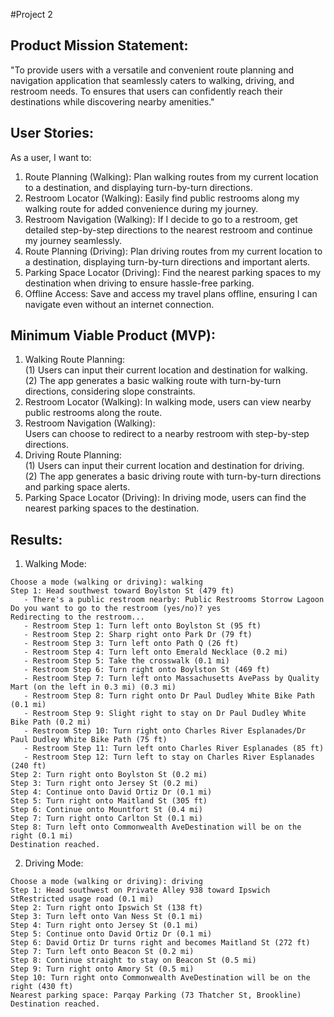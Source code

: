 #Project 2
## Product Mission Statement:
"To provide users with a versatile and convenient route planning and navigation application that seamlessly caters to walking, driving, and restroom needs. To  ensures that users can confidently reach their destinations while discovering nearby amenities."

## User Stories:
As a user, I want to:
1. Route Planning (Walking): Plan walking routes from my current location to a destination, and displaying turn-by-turn directions.
2. Restroom Locator (Walking): Easily find public restrooms along my walking route for added convenience during my journey.
3. Restroom Navigation (Walking): If I decide to go to a restroom, get detailed step-by-step directions to the nearest restroom and continue my journey seamlessly.
4. Route Planning (Driving): Plan driving routes from my current location to a destination, displaying turn-by-turn directions and important alerts.
5. Parking Space Locator (Driving): Find the nearest parking spaces to my destination when driving to ensure hassle-free parking.
6. Offline Access: Save and access my travel plans offline, ensuring I can navigate even without an internet connection.

## Minimum Viable Product (MVP):

1. Walking Route Planning:  
  (1) Users can input their current location and destination for walking.  
  (2) The app generates a basic walking route with turn-by-turn directions, considering slope constraints.
2. Restroom Locator (Walking):
  In walking mode, users can view nearby public restrooms along the route.
3. Restroom Navigation (Walking):    
Users can choose to redirect to a nearby restroom with step-by-step directions.
4. Driving Route Planning:  
  (1) Users can input their current location and destination for driving.  
  (2) The app generates a basic driving route with turn-by-turn directions and parking space alerts.
5. Parking Space Locator (Driving):
  In driving mode, users can find the nearest parking spaces to the destination.

## Results:  

1. Walking Mode:  
```
Choose a mode (walking or driving): walking
Step 1: Head southwest toward Boylston St (479 ft)
   - There's a public restroom nearby: Public Restrooms Storrow Lagoon
Do you want to go to the restroom (yes/no)? yes
Redirecting to the restroom...
   - Restroom Step 1: Turn left onto Boylston St (95 ft)
   - Restroom Step 2: Sharp right onto Park Dr (79 ft)
   - Restroom Step 3: Turn left onto Path Q (26 ft)
   - Restroom Step 4: Turn left onto Emerald Necklace (0.2 mi)
   - Restroom Step 5: Take the crosswalk (0.1 mi)
   - Restroom Step 6: Turn right onto Boylston St (469 ft)
   - Restroom Step 7: Turn left onto Massachusetts AvePass by Quality Mart (on the left in 0.3 mi) (0.3 mi)
   - Restroom Step 8: Turn right onto Dr Paul Dudley White Bike Path (0.1 mi)
   - Restroom Step 9: Slight right to stay on Dr Paul Dudley White Bike Path (0.2 mi)
   - Restroom Step 10: Turn right onto Charles River Esplanades/Dr Paul Dudley White Bike Path (75 ft)
   - Restroom Step 11: Turn left onto Charles River Esplanades (85 ft)
   - Restroom Step 12: Turn left to stay on Charles River Esplanades (240 ft)
Step 2: Turn right onto Boylston St (0.2 mi)
Step 3: Turn right onto Jersey St (0.2 mi)
Step 4: Continue onto David Ortiz Dr (0.1 mi)
Step 5: Turn right onto Maitland St (305 ft)
Step 6: Continue onto Mountfort St (0.4 mi)
Step 7: Turn right onto Carlton St (0.1 mi)
Step 8: Turn left onto Commonwealth AveDestination will be on the right (0.1 mi)
Destination reached.
```

2. Driving Mode:
```
Choose a mode (walking or driving): driving
Step 1: Head southwest on Private Alley 938 toward Ipswich StRestricted usage road (0.1 mi)
Step 2: Turn right onto Ipswich St (138 ft)
Step 3: Turn left onto Van Ness St (0.1 mi)
Step 4: Turn right onto Jersey St (0.1 mi)
Step 5: Continue onto David Ortiz Dr (0.1 mi)
Step 6: David Ortiz Dr turns right and becomes Maitland St (272 ft)
Step 7: Turn left onto Beacon St (0.2 mi)
Step 8: Continue straight to stay on Beacon St (0.5 mi)
Step 9: Turn right onto Amory St (0.5 mi)
Step 10: Turn right onto Commonwealth AveDestination will be on the right (430 ft)
Nearest parking space: Parqay Parking (73 Thatcher St, Brookline)
Destination reached.
```

